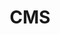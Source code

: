 ---
title: CMS
layout: redirect
destination: /cms/
eleventyNavigation:
  key: various-cms-redirect
  title: CMS
  parent: various
  order: 0
---